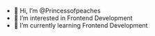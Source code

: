- 👋 Hi, I’m @Princessofpeaches
- 👀 I’m interested in Frontend Development 
- 🌱 I’m currently learning Frontend Development 


